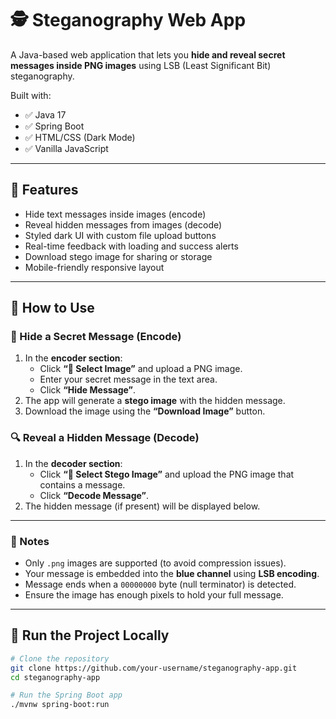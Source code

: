# 🕵️ Steganography Web App

A Java-based web application that lets you **hide and reveal secret messages inside PNG images** using LSB (Least Significant Bit) steganography.

Built with:
- ✅ Java 17
- ✅ Spring Boot
- ✅ HTML/CSS (Dark Mode)
- ✅ Vanilla JavaScript

---

## 🚀 Features

- Hide text messages inside images (encode)
- Reveal hidden messages from images (decode)
- Styled dark UI with custom file upload buttons
- Real-time feedback with loading and success alerts
- Download stego image for sharing or storage
- Mobile-friendly responsive layout

---

## 🧠 How to Use

### 🔐 Hide a Secret Message (Encode)

1. In the **encoder section**:
   - Click **“📁 Select Image”** and upload a PNG image.
   - Enter your secret message in the text area.
   - Click **“Hide Message”**.
2. The app will generate a **stego image** with the hidden message.
3. Download the image using the **“Download Image”** button.

### 🔍 Reveal a Hidden Message (Decode)

1. In the **decoder section**:
   - Click **“📁 Select Stego Image”** and upload the PNG image that contains a message.
   - Click **“Decode Message”**.
2. The hidden message (if present) will be displayed below.

---

### 📌 Notes

- Only `.png` images are supported (to avoid compression issues).
- Your message is embedded into the **blue channel** using **LSB encoding**.
- Message ends when a `00000000` byte (null terminator) is detected.
- Ensure the image has enough pixels to hold your full message.

---

## 🧪 Run the Project Locally

```bash
# Clone the repository
git clone https://github.com/your-username/steganography-app.git
cd steganography-app

# Run the Spring Boot app
./mvnw spring-boot:run
